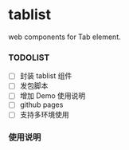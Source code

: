 # tablist
web components for Tab element.

### TODOLIST
- [ ] 封装 tablist 组件
- [ ] 发包脚本
- [ ] 增加 Demo 使用说明
- [ ] github pages
- [ ] 支持多环境使用

### 使用说明

